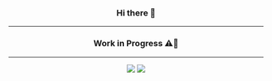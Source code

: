 <h3 align="center"> Hi there 👋 </h3>
<hr>
<h3 align="center"> Work in Progress ⚠️👷 </h3>
<hr>
<p align = "center">
  <img src = "https://github-readme-stats.vercel.app/api?username=lozanasc&show_icons=true&theme=graywhite&line_height=27">
  <img src = "https://github-readme-stats.vercel.app/api/top-langs/?username=lozanasc&hide=css,html&theme=graywhite">
</p>
